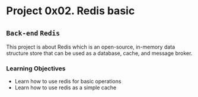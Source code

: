 # Project 0x02. Redis basic
## `Back-end`  `Redis`
This project is about Redis which is an open-source, in-memory data structure store that can be used as a database, cache, and message broker.  

### Learning Objectives
- Learn how to use redis for basic operations
- Learn how to use redis as a simple cache
